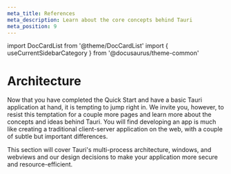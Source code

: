 ```yaml
---
meta_title: References
meta_description: Learn about the core concepts behind Tauri
meta_position: 9
---
```


import DocCardList from '@theme/DocCardList'
import { useCurrentSidebarCategory } from '@docusaurus/theme-common'

# Architecture

Now that you have completed the Quick Start and have a basic Tauri application at hand, it is tempting to jump right in. We invite you, however, to resist this temptation for a couple more pages and learn more about the concepts and ideas behind Tauri. You will find developing an app is much like creating a traditional client-server application on the web, with a couple of subtle but important differences.

This section will cover Tauri's multi-process architecture, windows, and webviews and our design decisions to make your application more secure and resource-efficient.

<DocCardList items={useCurrentSidebarCategory().items} />
